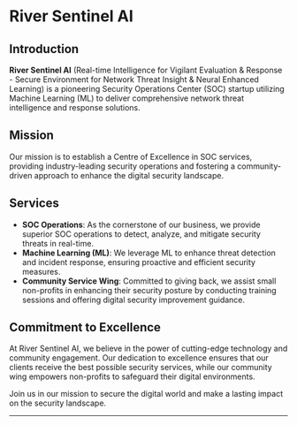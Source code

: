 # River Sentinel AI

## Introduction
**River Sentinel AI** (Real-time Intelligence for Vigilant Evaluation & Response - Secure Environment for Network Threat Insight & Neural Enhanced Learning) is a pioneering Security Operations Center (SOC) startup utilizing Machine Learning (ML) to deliver comprehensive network threat intelligence and response solutions.

## Mission
Our mission is to establish a Centre of Excellence in SOC services, providing industry-leading security operations and fostering a community-driven approach to enhance the digital security landscape.

## Services
- **SOC Operations**: As the cornerstone of our business, we provide superior SOC operations to detect, analyze, and mitigate security threats in real-time.
- **Machine Learning (ML)**: We leverage ML to enhance threat detection and incident response, ensuring proactive and efficient security measures.
- **Community Service Wing**: Committed to giving back, we assist small non-profits in enhancing their security posture by conducting training sessions and offering digital security improvement guidance.

## Commitment to Excellence
At River Sentinel AI, we believe in the power of cutting-edge technology and community engagement. Our dedication to excellence ensures that our clients receive the best possible security services, while our community wing empowers non-profits to safeguard their digital environments.

Join us in our mission to secure the digital world and make a lasting impact on the security landscape.

---